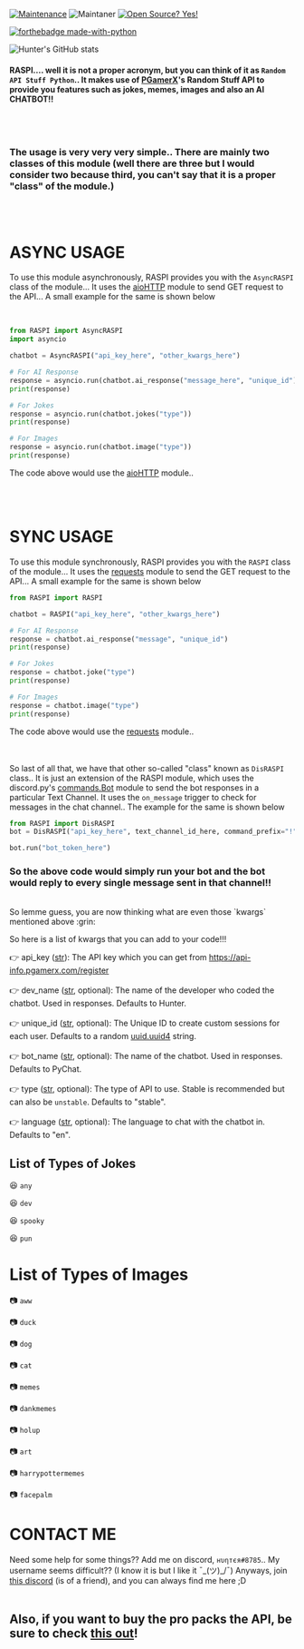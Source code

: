 [![Maintenance](https://img.shields.io/badge/Maintained%3F-yes-green.svg)](https://GitHub.com/Naereen/StrapDown.js/graphs/commit-activity)
![Maintaner](https://img.shields.io/badge/Maintainer-Hunter-blue)
[![Open Source? Yes!](https://badgen.net/badge/Open%20Source%20%3F/Yes%21/blue?icon=github)](https://github.com/Naereen/badges/)

[![forthebadge made-with-python](http://ForTheBadge.com/images/badges/made-with-python.svg)](https://www.python.org/)

![Hunter's GitHub stats](https://github-readme-stats.vercel.app/api?username=Hunter2807&show_icons=true&theme=radical)



#### RASPI.... well it is not a proper acronym, but you can think of it as `Random API Stuff Python`.. It makes use of [PGamerX](https://github.com/pgamerxdev)'s Random Stuff API to provide you features such as jokes, memes, images and also an **AI CHATBOT!!**

<br><br>
### The usage is very very very simple.. There are mainly two classes of this module (well there are three but I would consider two because third, you can't say that it is a proper "class" of the module.)

<br><br>
# ASYNC USAGE
To use this module asynchronously, RASPI provides you with the `AsyncRASPI` class of the module... It uses the [aioHTTP](https://docs.aiohttp.org/en/stable/) module to send GET request to the API... A small example for the same is shown below

<br>

```python
from RASPI import AsyncRASPI
import asyncio

chatbot = AsyncRASPI("api_key_here", "other_kwargs_here")

# For AI Response
response = asyncio.run(chatbot.ai_response("message_here", "unique_id"))
print(response)

# For Jokes
response = asyncio.run(chatbot.jokes("type"))
print(response)

# For Images
response = asyncio.run(chatbot.image("type"))
print(response)

```
The code above would use the [aioHTTP](https://docs.aiohttp.org/en/stable/) module..

<br><br>
# SYNC USAGE
To use this module synchronously, RASPI provides you with the `RASPI` class of the module... It uses the [requests](https://docs.python-requests.org/en/master/) module to send the GET request to the API... A small example for the same is shown below
```python
from RASPI import RASPI

chatbot = RASPI("api_key_here", "other_kwargs_here")

# For AI Response
response = chatbot.ai_response("message", "unique_id") 
print(response)

# For Jokes
response = chatbot.joke("type")
print(response)

# For Images
response = chatbot.image("type")
print(response)
```
The code above would use the [requests](https://docs.python-requests.org/en/master/) module..

<br><br>
So last of all that, we have that other so-called "class" known as `DisRASPI` class.. It is just an extension of the RASPI module, which uses the discord.py's [commands.Bot](https://discordpy.readthedocs.io/en/latest/ext/commands/api.html?highlight=bot#discord.ext.commands.Bot) module to send the bot responses in a particular Text Channel. It uses the `on_message` trigger to check for messages in the chat channel.. The example for the same is shown below

```python
from RASPI import DisRASPI
bot = DisRASPI("api_key_here", text_channel_id_here, command_prefix="!", "other_kwargs_here") #Don't specify any intents because "discord.Intents.all()" is already enabled in the source code...

bot.run("bot_token_here")

```
### So the above code would simply run your bot and the bot would reply to **every single message** sent in that channel!!

<br>
So lemme guess, you are now thinking what are even those `kwargs` mentioned above :grin:

So here is a list of kwargs that you can add to your code!!!

:point_right: api_key ([str](https://docs.python.org/3/library/stdtypes.html#str)): The API key which you can get from https://api-info.pgamerx.com/register
<br><br>
:point_right: dev_name ([str](https://docs.python.org/3/library/stdtypes.html#str), optional): The name of the developer who coded the chatbot. Used in responses. Defaults to Hunter.
<br><br>
:point_right: unique_id ([str](https://docs.python.org/3/library/stdtypes.html#str), optional): The Unique ID to create custom sessions for each user. Defaults to a random [uuid.uuid4](https://docs.python.org/3/library/uuid.html#uuid.uuid4) string.
<br><br>
:point_right: bot_name ([str](https://docs.python.org/3/library/stdtypes.html#str), optional): The name of the chatbot. Used in responses. Defaults to PyChat.
<br><br>
:point_right: type ([str](https://docs.python.org/3/library/stdtypes.html#str), optional): The type of API to use. Stable is recommended but can also be `unstable`. Defaults to "stable".
<br><br>
:point_right: language ([str](https://docs.python.org/3/library/stdtypes.html#str), optional): The language to chat with the chatbot in. Defaults to "en".


## List of Types of Jokes 

:laughing: `any` 

:laughing: `dev`

:laughing: `spooky`

:laughing: `pun`


# List of Types of Images

:camera: `aww`

:camera: `duck`

:camera: `dog`

:camera: `cat`

:camera: `memes`

:camera: `dankmemes`

:camera: `holup`

:camera: `art`

:camera: `harrypottermemes`

:camera: `facepalm`



# CONTACT ME
Need some help for some things?? Add me on discord, `нυηтєя#8785`.. My username seems difficult?? (I know it is but I like it ¯\_(ツ)_/¯) Anyways, join [this discord](https://discord.gg/GWugD56QnE) (is of a friend), and you can always find me here ;D
<br><br>
## Also, if you want to buy the pro packs the API, be sure to check [this out](https://form.jotform.com/211240494443449)!
